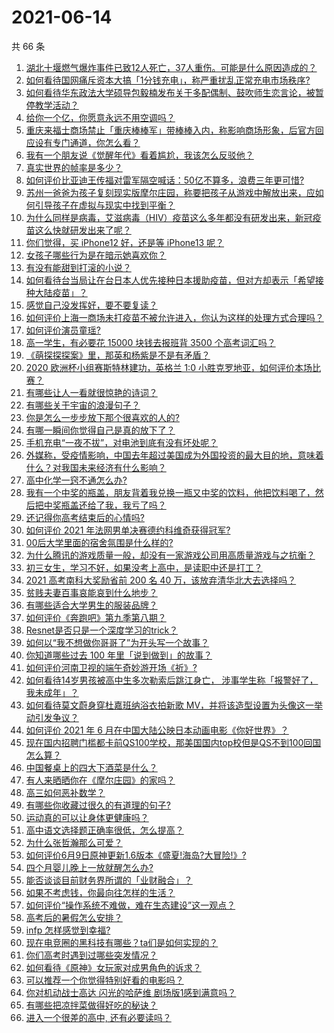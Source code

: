 # 2021-06-14

共 66 条

<!-- BEGIN -->
<!-- 最后更新时间 Mon Jun 14 2021 07:01:46 GMT+0800 (China Standard Time) -->

1. [湖北十堰燃气爆炸事件已致12人死亡，37人重伤。可能是什么原因造成的？](https://www.zhihu.com/question/464751425)
2. [如何看待国网痛斥资本大搞「1分钱充电」，称严重扰乱正常充电市场秩序?](https://www.zhihu.com/question/464766118)
3. [如何看待华东政法大学硕导包毅楠发布关于多配偶制、鼓吹师生恋言论，被暂停教学活动？](https://www.zhihu.com/question/463918672)
4. [给你一个亿，你愿意永远不用空调吗？](https://www.zhihu.com/question/461752259)
5. [重庆来福士商场禁止「重庆棒棒军」带棒棒入内，称影响商场形象，后官方回应设有专门通道，你怎么看？](https://www.zhihu.com/question/464277644)
6. [我有一个朋友说《觉醒年代》看着尴尬，我该怎么反驳他？](https://www.zhihu.com/question/451585351)
7. [真实世界的帧率是多少？](https://www.zhihu.com/question/463432278)
8. [如何评价比亚迪王传福对雷军隔空喊话：50亿不算多，浪费三年更可惜?](https://www.zhihu.com/question/464298292)
9. [苏州一爸爸为孩子复刻现实版摩尔庄园，称要把孩子从游戏中解放出来，应如何引导孩子在虚拟与现实中找到平衡？](https://www.zhihu.com/question/464491170)
10. [为什么同样是病毒，艾滋病毒（HIV）疫苗这么多年都没有研发出来，新冠疫苗这么快就研发出来了呢？](https://www.zhihu.com/question/464293186)
11. [你们觉得，买 iPhone12 好，还是等 iPhone13
    呢？](https://www.zhihu.com/question/426253380)
12. [女孩子哪些行为是在暗示她喜欢你？](https://www.zhihu.com/question/457449556)
13. [有没有能甜到打滚的小说？](https://www.zhihu.com/question/440275476)
14. [如何看待台当局让在台日本人优先接种日本援助疫苗，但对方却表示「希望接种大陆疫苗」？](https://www.zhihu.com/question/464492676)
15. [感觉自己没发挥好，要不要复读？](https://www.zhihu.com/question/464121867)
16. [如何评价上海一商场未打疫苗不被允许进入，你认为这样的处理方式合理吗？](https://www.zhihu.com/question/463818396)
17. [如何评价演员童瑶?](https://www.zhihu.com/question/374564039)
18. [高一学生，有必要花 15000 块钱去报班背 3500
    个高考词汇吗？](https://www.zhihu.com/question/460422473)
19. [《萌探探探案》里，那英和杨紫是不是有矛盾？](https://www.zhihu.com/question/464554526)
20. [2020 欧洲杯小组赛斯特林建功，英格兰 1:0
    小胜克罗地亚，如何评价本场比赛？](https://www.zhihu.com/question/464785707)
21. [有哪些让人一看就很惊艳的诗词？](https://www.zhihu.com/question/458249179)
22. [有哪些关于宇宙的浪漫句子？](https://www.zhihu.com/question/441262929)
23. [你是怎么一步步放下那个很喜欢的人的?](https://www.zhihu.com/question/462214825)
24. [有哪一瞬间你觉得自己是真的放下了？](https://www.zhihu.com/question/462689698)
25. [手机充电“一夜不拔”，对电池到底有没有坏处呢？](https://www.zhihu.com/question/351666337)
26. [外媒称，受疫情影响，中国去年超过美国成为外国投资的最大目的地，意味着什么？对我国未来经济有什么影响？](https://www.zhihu.com/question/457880259)
27. [高中化学一窍不通怎么办?](https://www.zhihu.com/question/352785195)
28. [我有一个中奖的瓶盖，朋友背着我兑换一瓶又中奖的饮料，他把饮料喝了，然后把中奖瓶盖还给了我，我亏了吗？](https://www.zhihu.com/question/459981000)
29. [还记得你高考结束后的心情吗?](https://www.zhihu.com/question/464556915)
30. [如何评价 2021 年法网男单决赛德约科维奇获得冠军?](https://www.zhihu.com/question/464882084)
31. [00后大学里面的宿舍氛围是什么样的?](https://www.zhihu.com/question/464374285)
32. [为什么腾讯的游戏质量一般，却没有一家游戏公司用高质量游戏与之抗衡？](https://www.zhihu.com/question/437231835)
33. [初三女生，学习不好，如果没考上高中，是读职中还是打工？](https://www.zhihu.com/question/458989163)
34. [2021 高考南科大奖励省前 200 名 40
    万，该放弃清华北大去选择吗？](https://www.zhihu.com/question/464200988)
35. [贫贱夫妻百事哀能哀到什么地步？](https://www.zhihu.com/question/363473759)
36. [有哪些适合大学男生的服装品牌？](https://www.zhihu.com/question/282681681)
37. [如何评价《奔跑吧》第九季第八期？](https://www.zhihu.com/question/464526784)
38. [Resnet是否只是一个深度学习的trick？](https://www.zhihu.com/question/459892388)
39. [如何以“我不想做你哥哥了”为开头写一个故事？](https://www.zhihu.com/question/450075897)
40. [你知道哪些过去 100 年里「说到做到」的故事？](https://www.zhihu.com/question/464242642)
41. [如何评价河南卫视的端午奇妙游开场《祈》?](https://www.zhihu.com/question/464708590)
42. [如何看待14岁男孩被高中生多次勒索后跳江身亡，
    涉事学生称「报警好了，我未成年」？](https://www.zhihu.com/question/464277122)
43. [如何看待莫文蔚身穿杜嘉班纳浴衣拍新歌
    MV，并将该造型设置为头像这一举动引发争议？](https://www.zhihu.com/question/464608586)
44. [如何评价 2021 年 6
    月在中国大陆公映日本动画电影《你好世界》？](https://www.zhihu.com/question/462217412)
45. [现在国内招聘门槛都卡前QS100学校，那美国国内top校但是QS不到100回国怎么算？](https://www.zhihu.com/question/463057342)
46. [中国餐桌上的四大下酒菜是什么？](https://www.zhihu.com/question/462205949)
47. [有人来晒晒你在《摩尔庄园》的家吗？](https://www.zhihu.com/question/463512086)
48. [高三如何恶补数学？](https://www.zhihu.com/question/27285776)
49. [有哪些你收藏过很久的有道理的句子?](https://www.zhihu.com/question/458504321)
50. [运动真的可以让身体更健康吗？](https://www.zhihu.com/question/453841541)
51. [高中语文选择题正确率很低，怎么提高？](https://www.zhihu.com/question/268757871)
52. [为什么张哲瀚那么可爱？](https://www.zhihu.com/question/457147181)
53. [如何评价6月9日原神更新1.6版本《盛夏!海岛?大冒险!》?](https://www.zhihu.com/question/464000878)
54. [四个月婴儿晚上一放就醒怎么办?](https://www.zhihu.com/question/434473712)
55. [能否谈谈目前财务界所谓的「业财融合」？](https://www.zhihu.com/question/276174221)
56. [如果不考虑钱，你最向往怎样的生活？](https://www.zhihu.com/question/463878603)
57. [如何评价“操作系统不难做，难在生态建设”这一观点？](https://www.zhihu.com/question/464418369)
58. [高考后的暑假怎么安排？](https://www.zhihu.com/question/398637488)
59. [infp 怎样感觉到幸福?](https://www.zhihu.com/question/462853839)
60. [现在电竞圈的黑科技有哪些？ta们是如何实现的？](https://www.zhihu.com/question/464083941)
61. [你们高考时遇到过哪些突发情况？](https://www.zhihu.com/question/284637836)
62. [如何看待《原神》女玩家对成男角色的诉求？](https://www.zhihu.com/question/464253913)
63. [可以推荐一个你觉得特别好看的电影吗？](https://www.zhihu.com/question/460500917)
64. [你对机动战士高达 闪光的哈萨维 剧场版1感到满意吗？](https://www.zhihu.com/question/464485964)
65. [有哪些把凉拌菜做得好吃的秘诀？](https://www.zhihu.com/question/327948969)
66. [进入一个很差的高中, 还有必要读吗？](https://www.zhihu.com/question/463427251)

<!-- END -->
